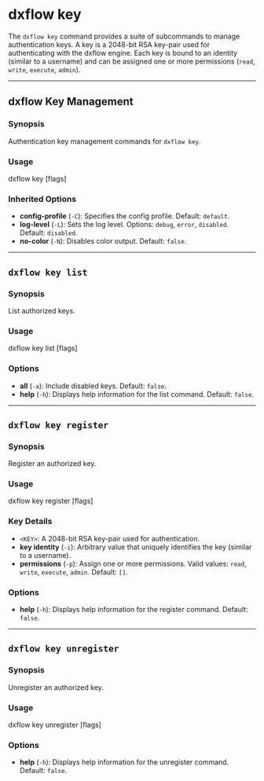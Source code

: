 # dxflow key

The `dxflow key` command provides a suite of subcommands to manage authentication keys. A key is a 2048-bit RSA key-pair used for authenticating with the dxflow engine. Each key is bound to an identity (similar to a username) and can be assigned one or more permissions (`read`, `write`, `execute`, `admin`).

---

## dxflow Key Management

### Synopsis
Authentication key management commands for `dxflow key`.

### Usage
dxflow key <COMMAND> [flags]

### Inherited Options
- **config-profile** (`-C`): Specifies the config profile. Default: `default`.
- **log-level** (`-L`): Sets the log level. Options: `debug`, `error`, `disabled`. Default: `disabled`.
- **no-color** (`-N`): Disables color output. Default: `false`.

---

## `dxflow key list`

### Synopsis
List authorized keys.

### Usage
dxflow key list [flags]

### Options
- **all** (`-a`): Include disabled keys. Default: `false`.
- **help** (`-h`): Displays help information for the list command. Default: `false`.

---

## `dxflow key register`

### Synopsis
Register an authorized key.

### Usage
dxflow key register <KEY> [flags]

### Key Details
- `<KEY>`: A 2048-bit RSA key-pair used for authentication.
- **key identity** (`-i`): Arbitrary value that uniquely identifies the key (similar to a username).
- **permissions** (`-p`): Assign one or more permissions. Valid values: `read`, `write`, `execute`, `admin`. Default: `[]`.

### Options
- **help** (`-h`): Displays help information for the register command. Default: `false`.

---

## `dxflow key unregister`

### Synopsis
Unregister an authorized key.

### Usage
dxflow key unregister <IDENTITY> [flags]

### Options
- **help** (`-h`): Displays help information for the unregister command. Default: `false`.

